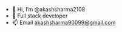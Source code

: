 - 👋 Hi, I’m @akashsharma2108
- 🌱 Full stack developer
- 📫 Email akashsharma90099@gmail.com

<!---
akashsharma2108/akashsharma2108 is a ✨ special ✨ repository because its `README.md` (this file) appears on your GitHub profile.
You can click the Preview link to take a look at your changes.
--->
